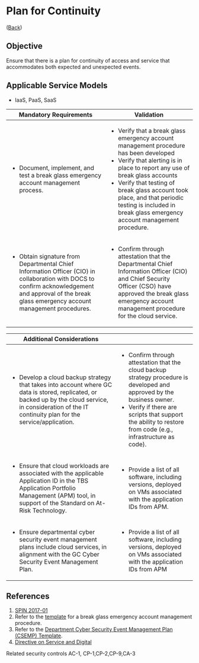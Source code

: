 # Plan for Continuity

([Back](../README.md))

## Objective

Ensure that there is a plan for continuity of access and service that accommodates both expected and unexpected events.

## Applicable Service Models

- IaaS, PaaS, SaaS

| Mandatory Requirements                                                                                                                                                                                                      | Validation                                                                                                                                                                                                                                                                                                                                                                                                                                       |
| --------------------------------------------------------------------------------------------------------------------------------------------------------------------------------------------------------------------------- | ------------------------------------------------------------------------------------------------------------------------------------------------------------------------------------------------------------------------------------------------------------------------------------------------------------------------------------------------------------------------------------------------------------------------------------------------ |
| <ul><li>Document, implement, and test a break glass emergency account management process. </li> </ul>                                                                                                                       | <ul> <li>Verify that a break glass emergency account management procedure has been developed</li><li>Verify that alerting is in place to report any use of break glass accounts</li> <li>Verify that testing of break glass account took place, and that periodic testing is included in break glass emergency account management procedure.</li> </ul> |
| <ul><li> Obtain signature from Departmental Chief Information Officer (CIO) in collaboration with DOCS to confirm acknowledgement and approval of the break glass emergency account management procedures.</li> </ul> | <ul><li>Confirm through attestation that the Departmental Chief Information Officer (CIO) and Chief Security Officer (CSO) have approved the break glass emergency account management procedure for the cloud service. </li> </ul>                                                                                                                                                                                                               |

| Additional Considerations                                                                                                                                                                                                 |                                                                                                                                                                                                                                                           |
| ------------------------------------------------------------------------------------------------------------------------------------------------------------------------------------------------------------------------- | --------------------------------------------------------------------------------------------------------------------------------------------------------------------------------------------------------------------------------------------------------- |
| <ul><li>Develop a cloud backup strategy that takes into account where GC data is stored, replicated, or backed up by the cloud service, in consideration of the IT continuity plan for the service/application.</li></ul> | <ul><li>Confirm through attestation that the cloud backup strategy procedure is developed and approved by the business owner.</li><li>Verify if there are scripts that support the ability to restore from code (e.g., infrastructure as code).</li></ul> |
| <ul><li>Ensure that cloud workloads are associated with the applicable Application ID in the TBS Application Portfolio Management (APM) tool, in support of the Standard on At-Risk Technology.</li></ul>                 | <ul><li>Provide a list of all software, including versions, deployed on VMs associated with the application IDs from APM.</li></ul>                                                                                                                       |
| <ul><li>Ensure departmental cyber security event management plans include cloud services, in alignment with the GC Cyber Security Event Management Plan.</li></ul>                                                        | <ul><li>Provide a list of all software, including versions, deployed on VMs associated with the application IDs from APM</li></ul>                                                                                                                        |

## References

1. [SPIN 2017-01](https://www.canada.ca/en/treasury-board-secretariat/services/access-information-privacy/security-identity-management/direction-secure-use-commercial-cloud-services-spin.html)
2. Refer to the [template](https://gcconnex.gc.ca/file/view/55010566/break-glass-emergency-account-procedure-departments-can-use-to-develop-their-emergency-access-management-controls-for-cloud?language=en) for a break glass emergency account management procedure.
3. Refer to the [Department Cyber Security Event Management Plan (CSEMP) Template](https://www.gcpedia.gc.ca/gcwiki/images/6/66/Department_CSEMP_Template.docx).
4. [Directive on Service and Digital](https://www.tbs-sct.canada.ca/pol/doc-eng.aspx?id=32601)

Related security controls AC-1, CP-1,CP-2,CP-9,CA-3
